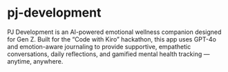# pj-development
PJ Development is an AI-powered emotional wellness companion designed for Gen Z. Built for the “Code with Kiro” hackathon, this app uses GPT-4o and emotion-aware journaling to provide supportive, empathetic conversations, daily reflections, and gamified mental health tracking — anytime, anywhere.
